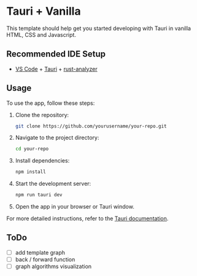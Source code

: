 # Tauri + Vanilla

This template should help get you started developing with Tauri in vanilla HTML, CSS and Javascript.

## Recommended IDE Setup

- [VS Code](https://code.visualstudio.com/) + [Tauri](https://marketplace.visualstudio.com/items?itemName=tauri-apps.tauri-vscode) + [rust-analyzer](https://marketplace.visualstudio.com/items?itemName=rust-lang.rust-analyzer)

## Usage

To use the app, follow these steps:

1. Clone the repository:
    ```sh
    git clone https://github.com/yourusername/your-repo.git
    ```
2. Navigate to the project directory:
    ```sh
    cd your-repo
    ```
3. Install dependencies:
    ```sh
    npm install
    ```
4. Start the development server:
    ```sh
    npm run tauri dev
    ```
5. Open the app in your browser or Tauri window.

For more detailed instructions, refer to the [Tauri documentation](https://tauri.studio/docs/getting-started/intro).

## ToDo
- [ ] add template graph
- [ ] back / forward function
- [ ] graph algorithms visualization